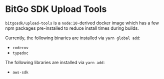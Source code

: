# BitGo SDK Upload Tools

`bitgosdk/upload-tools` is a `node:10`-derived docker image which has a few npm packages pre-installed to reduce install times during builds.

Currently, the following binaries are installed via `yarn global add`:
* `codecov`
* `typedoc`

The following libraries are installed via `yarn add`:
* `aws-sdk`
